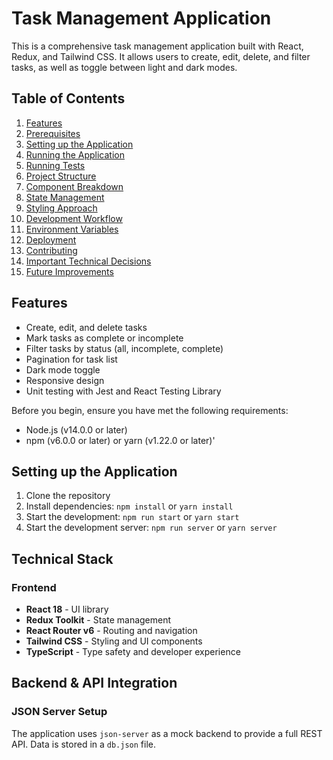 # Task Management Application

This is a comprehensive task management application built with React, Redux, and Tailwind CSS. It allows users to create, edit, delete, and filter tasks, as well as toggle between light and dark modes.

## Table of Contents

1. [Features](#features)
2. [Prerequisites](#prerequisites)
3. [Setting up the Application](#setting-up-the-application)
4. [Running the Application](#running-the-application)
5. [Running Tests](#running-tests)
6. [Project Structure](#project-structure)
7. [Component Breakdown](#component-breakdown)
8. [State Management](#state-management)
9. [Styling Approach](#styling-approach)
10. [Development Workflow](#development-workflow)
11. [Environment Variables](#environment-variables)
12. [Deployment](#deployment)
13. [Contributing](#contributing)
14. [Important Technical Decisions](#important-technical-decisions)
15. [Future Improvements](#future-improvements)

## Features

- Create, edit, and delete tasks
- Mark tasks as complete or incomplete
- Filter tasks by status (all, incomplete, complete)
- Pagination for task list
- Dark mode toggle
- Responsive design
- Unit testing with Jest and React Testing Library

Before you begin, ensure you have met the following requirements:

- Node.js (v14.0.0 or later)
- npm (v6.0.0 or later) or yarn (v1.22.0 or later)'

## Setting up the Application

1. Clone the repository
2. Install dependencies: `npm install` or `yarn install`
3. Start the development: `npm run start` or `yarn start`
4. Start the development server: `npm run server` or `yarn server`


## Technical Stack

### Frontend
- **React 18** - UI library
- **Redux Toolkit** - State management
- **React Router v6** - Routing and navigation
- **Tailwind CSS** - Styling and UI components
- **TypeScript** - Type safety and developer experience

## Backend & API Integration

### JSON Server Setup
The application uses `json-server` as a mock backend to provide a full REST API. Data is stored in a `db.json` file.
